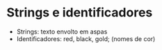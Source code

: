 # Strings e identificadores

* Strings: texto envolto em aspas
* Identificadores: red, black, gold; (nomes de cor)

<!--

.box::after {
  content: "Aqui vem alguma mensagem";
  color: white;
}

>